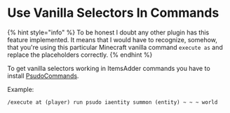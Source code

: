 # Use Vanilla Selectors In Commands

{% hint style="info" %}
To be honest I doubt any other plugin has this feature implemented. It means that I would have to recognize, somehow, that you're using this particular Minecraft vanilla command `execute as` and replace the placeholders correctly.
{% endhint %}

To get vanilla selectors working in ItemsAdder commands you have to install [PsudoCommands](https://www.spigotmc.org/resources/psudocommands-perform-plugin-commands-after-execute-and-use-selectors-fork.83535/).

Example:

`/execute at (player) run psudo iaentity summon (entity) ~ ~ ~ world`

